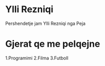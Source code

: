 # Ylli Rezniqi

Pershendetje jam Ylli Rezniqi nga Peja

# Gjerat qe me pelqejne

1.Programimi
2.Filma
3.Futboll